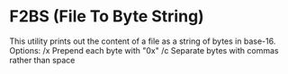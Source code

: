 # F2BS (File To Byte String)

This utility prints out the content of a file as a string of bytes in base-16.
Options:
/x Prepend each byte with &quot;0x&quot;
/c Separate bytes with commas rather than space
